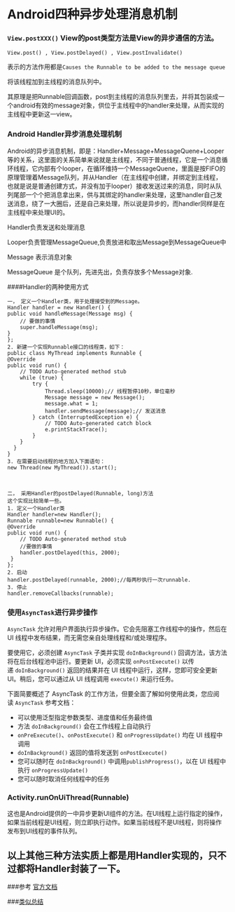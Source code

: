 # Android四种异步处理消息机制


### `View.postXXX()` View的post类型方法是View的异步通信的方法。

`View.post() , View.postDelayed() , View.postInvalidate()`

表示的方法作用都是`Causes the Runnable to be added to the message queue`

将该线程加到主线程的消息队列中。

其原理是把Runnable回调函数，post到主线程的消息队列里去，并将其包装成一个android有效的message对象，供位于主线程中的handler来处理，从而实现的主线程中更新这一view。

### Android  Handler异步消息处理机制

Android的异步消息机制，即是：Handler+Message+MessageQuene+Looper等的关系，这里面的关系简单来说就是主线程，不同于普通线程，它是一个消息循环线程，它内部有个looper，在循环维持一个MessageQuene，里面是按FIFO的原理管理着Message队列，并从Handler（在主线程中创建，并绑定到主线程，也就是说是普通创建方式，并没有加于looper）接收发送过来的消息，同时从队列尾部一个个把消息拿出来，供与其绑定的handler来处理，这里handler自己发送消息，绕了一大圈后，还是自己来处理，所以说是异步的，而handler同样是在主线程中来处理UI的。

Handler负责发送和处理消息

Looper负责管理MessageQueue,负责放进和取出Message到MessageQueue中

Message 表示消息对象

MessageQueue 是个队列，先进先出，负责存放多个Message对象.

####Handler的两种使用方式

	一， 定义一个Handler类，用于处理接受到的Message。
	Handler handler = new Handler() {
    public void handleMessage(Message msg) {
        // 要做的事情
        super.handleMessage(msg);
    }
	};
	2. 新建一个实现Runnable接口的线程类，如下：
	public class MyThread implements Runnable {
	@Override
	public void run() {
		// TODO Auto-generated method stub
		while (true) {
			try {
				Thread.sleep(10000);// 线程暂停10秒，单位毫秒
				Message message = new Message();
				message.what = 1;
				handler.sendMessage(message);// 发送消息
			} catch (InterruptedException e) {
				// TODO Auto-generated catch block
				e.printStackTrace();
			}
		}
	  }
	}
	3. 在需要启动线程的地方加入下面语句：
	new Thread(new MyThread()).start();



	二， 采用Handler的postDelayed(Runnable, long)方法
	这个实现比较简单一些。
	1. 定义一个Handler类
	Handler handler=new Handler();
	Runnable runnable=new Runnable() {
    @Override
    public void run() {
        // TODO Auto-generated method stub
        //要做的事情
        handler.postDelayed(this, 2000);
     }
	};
	2. 启动
	handler.postDelayed(runnable, 2000);//每两秒执行一次runnable. 
	3. 停止
	handler.removeCallbacks(runnable); 

### 使用`AsyncTask`进行异步操作

`AsyncTask` 允许对用户界面执行异步操作。它会先阻塞工作线程中的操作，然后在 UI 线程中发布结果，而无需您亲自处理线程和/或处理程序。

要使用它，必须创建 `AsyncTask` 子类并实现 `doInBackground()` 回调方法，该方法将在后台线程池中运行。要更新 UI，必须实现 `onPostExecute()` 以传递 `doInBackground()` 返回的结果并在 UI 线程中运行，这样，您即可安全更新 UI。稍后，您可以通过从 UI 线程调用 `execute()` 来运行任务。

下面简要概述了 AsyncTask 的工作方法，但要全面了解如何使用此类，您应阅读 `AsyncTask` 参考文档：

- 可以使用泛型指定参数类型、进度值和任务最终值
- 方法 `doInBackground()` 会在工作线程上自动执行
- `onPreExecute()`、`onPostExecute()` 和 `onProgressUpdate()` 均在 UI 线程中调用
- `doInBackground()` 返回的值将发送到 `onPostExecute()`
- 您可以随时在 `doInBackground()` 中调用`publishProgress()`，以在 UI 线程中执行 `onProgressUpdate()`
- 您可以随时取消任何线程中的任务


### Activity.runOnUiThread(Runnable)

这也是Android提供的一中异步更新UI组件的方法。在UI线程上运行指定的操作，如果当前线程是UI线程，则立即执行动作。如果当前线程不是UI线程，则将操作发布到UI线程的事件队列。

## 以上其他三种方法实质上都是用Handler实现的，只不过都将Handler封装了一下。

###参考 [官方文档](https://developer.android.com/guide/components/processes-and-threads.html?hl=zh-cn#IPC)

###[类似总结](http://www.jianshu.com/p/8e756803211f)






